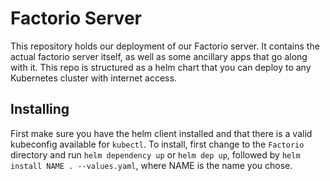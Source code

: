 # Factorio Server
This repository holds our deployment of our Factorio server. It contains the actual factorio server itself, as well as some ancillary apps that go along with it. This repo is structured as a helm chart that you can deploy to any Kubernetes cluster with internet access. 


## Installing

First make sure you have the helm client installed and that there is a valid kubeconfig available for `kubectl`. To install, first change to the `Factorio` directory and run
`helm dependency up` or `helm dep up`, followed by `helm install NAME . --values.yaml`, where NAME is the name you chose.

